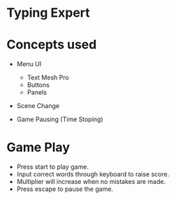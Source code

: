# Typing Expert

# Concepts used

-   Menu UI
    - Text Mesh Pro
    - Buttons
    - Panels

- Scene Change
- Game Pausing (Time Stoping)


# Game Play

-   Press start to play game.
-   Input correct words through keyboard to raise score.
-   Multiplier will increase when no mistakes are made.
-   Press escape to pause the game.

